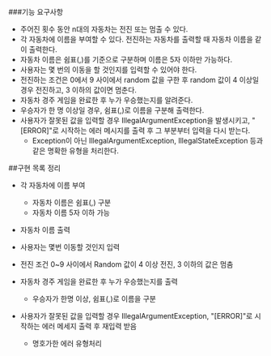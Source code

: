 ###기능 요구사항
+ 주어진 횟수 동안 n대의 자동차는 전진 또는 멈출 수 있다.
+ 각 자동차에 이름을 부여할 수 있다. 전진하는 자동차를 출력할 때 자동차 이름을 같이 출력한다.
+ 자동차 이름은 쉼표(,)를 기준으로 구분하며 이름은 5자 이하만 가능하다.
+ 사용자는 몇 번의 이동을 할 것인지를 입력할 수 있어야 한다.
+ 전진하는 조건은 0에서 9 사이에서 random 값을 구한 후 random 값이 4 이상일 경우 전진하고, 3 이하의 값이면 멈춘다.
+ 자동차 경주 게임을 완료한 후 누가 우승했는지를 알려준다.
+ 우승자가 한 명 이상일 경우, 쉼표(,)로 이름을 구분해 출력한다.
+ 사용자가 잘못된 값을 입력할 경우 IllegalArgumentException을 발생시키고, "[ERROR]"로 시작하는 에러 메시지를 출력 후 그 부분부터 입력을 다시 받는다.
  + Exception이 아닌 IllegalArgumentException, IllegalStateException 등과 같은 명확한 유형을 처리한다.

##구현 목록 정리
+ 각 자동차에 이름 부여 
  + 자동차 이름은 쉼표(,) 구분
  + 자동차 이름 5자 이하 가능

+ 자동차 이름 출력

+ 사용자는 몇번 이동할 것인지 입력

+ 전진 조건 0~9 사이에서 Random 값이 4 이상 전진, 3 이하의 값은 멈춤

+ 자동차 경주 게임을 완료한 후 누가 우승했는지를 출력
  + 우승자가 한명 이상, 쉼표(,)로 이름을 구분

+ 사용자가 잘못된 값을 입력할 경우  IllegalArgumentException, "[ERROR]"로 시작하는 에러 메세지 출력 후 재입력 받음
  + 명호가한 에러 유형처리 
